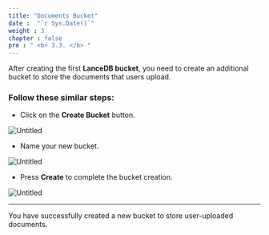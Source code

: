 ```yaml
---
title: "Documents Bucket"
date :  "`r Sys.Date()`" 
weight : 3
chapter : false
pre : " <b> 3.3. </b> "
---
```


After creating the first **LanceDB bucket**, you need to create an additional bucket to store the documents that users upload.

### Follow these similar steps:

- Click on the **Create Bucket** button.

![Untitled](/images/S3%201e967f97bd6b44cb87a6ba7401452fde/Untitled%204.png)

- Name your new bucket.

![Untitled](/images/S3%201e967f97bd6b44cb87a6ba7401452fde/Untitled%205.png)

- Press **Create** to complete the bucket creation.

![Untitled](/images/S3%201e967f97bd6b44cb87a6ba7401452fde/Untitled%203.png)

---

You have successfully created a new bucket to store user-uploaded documents.

